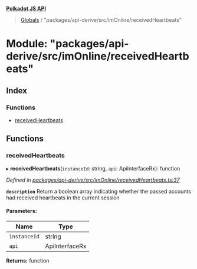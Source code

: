 **[Polkadot JS API](../README.md)**

> [Globals](../globals.md) / "packages/api-derive/src/imOnline/receivedHeartbeats"

# Module: "packages/api-derive/src/imOnline/receivedHeartbeats"

## Index

### Functions

* [receivedHeartbeats](_packages_api_derive_src_imonline_receivedheartbeats_.md#receivedheartbeats)

## Functions

### receivedHeartbeats

▸ **receivedHeartbeats**(`instanceId`: string, `api`: ApiInterfaceRx): function

*Defined in [packages/api-derive/src/imOnline/receivedHeartbeats.ts:37](https://github.com/polkadot-js/api/blob/acb565d46/packages/api-derive/src/imOnline/receivedHeartbeats.ts#L37)*

**`description`** Return a boolean array indicating whether the passed accounts had received heartbeats in the current session

#### Parameters:

Name | Type |
------ | ------ |
`instanceId` | string |
`api` | ApiInterfaceRx |

**Returns:** function
